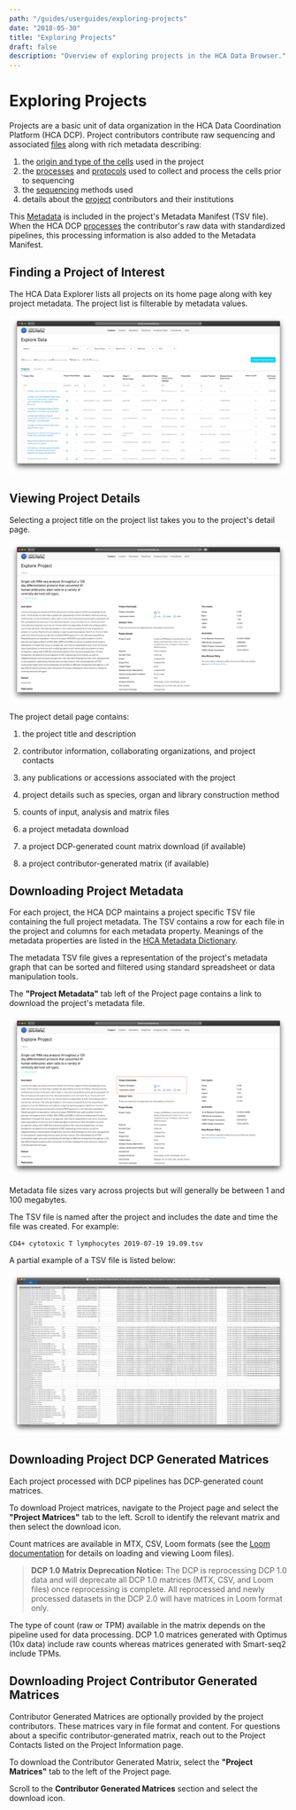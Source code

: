 ```yaml
---
path: "/guides/userguides/exploring-projects"
date: "2018-05-30"
title: "Exploring Projects"
draft: false
description: "Overview of exploring projects in the HCA Data Browser."
---
```


# Exploring Projects

Projects are a basic unit of data organization in the HCA Data Coordination Platform (HCA DCP). Project contributors contribute raw sequencing and associated [files](/metadata/dictionary/file/sequence_file) along with rich metadata describing:

  1. the  [origin and type of the cells](/metadata/dictionary/biomaterial/cell_line) used in the project
  1. the [processes](/metadata/dictionary/process/analysis/analysis_process) and [protocols](/metadata/dictionary/protocol/biomaterial_collection/aggregate_generation_protocol) used to collect and process the cells prior to sequencing
  1. the  [sequencing](/metadata/dictionary/protocol/sequencing/sequencing_protocol) methods used
  1. details about the [project](/metadata/dictionary/project/project) contributors and their institutions
 
This [Metadata](/metadata/dictionary/process/analysis/analysis_process) is included in the project's Metadata Manifest (TSV file). When the HCA DCP [processes](/pipelines) the contributor's raw data with standardized pipelines, this processing information is also added to the Metadata Manifest. 

## Finding a Project of Interest

The HCA Data Explorer lists all projects on its home page along with key project metadata. The project list is filterable by metadata values. 

![Browsing Projects in the Data Explorer](../_images/exploring-projects-project-list.png "Exploring Projects")


## Viewing Project Details

Selecting a project title on the project list takes you to the project's detail page. 

![Viewing Project Details](../_images/exploring-projects-project-detail.png "Project Detail")


The project detail page contains:

1. the project title and description

1. contributor information, collaborating organizations, and project contacts

1. any publications or accessions associated with the project 

1. project details such as species, organ and library construction method 

1. counts of input, analysis and matrix files

1. a project metadata download

1. a project DCP-generated count matrix download (if available)

1. a project contributor-generated matrix (if available)

## Downloading Project Metadata

For each project, the HCA DCP maintains a project specific TSV file containing the full project metadata. The TSV contains a row for each file in the project and columns for each metadata property. Meanings of the metadata properties are listed in the [HCA Metadata Dictionary](/metadata).

The metadata TSV file gives a representation of the project's metadata graph that can be sorted and filtered using standard spreadsheet or data manipulation tools.

The **"Project Metadata"** tab left of the Project page contains a link to download the project's metadata file.

![Project Metadata](../_images/exploring-projects-project-downloads.png "Project Downloads")

Metadata file sizes vary across projects but will generally be between 1 and 100 megabytes.

The TSV file is named after the project and includes the date and time the file was created. For example:

``` 
CD4+ cytotoxic T lymphocytes 2019-07-19 19.09.tsv
```

A partial example of a TSV file is listed below:

![Partial Metadata tsv](../_images/exploring-projects-tsv.png "TSV File")


## Downloading Project DCP Generated Matrices

Each project processed with DCP pipelines has DCP-generated count matrices.

To download Project matrices, navigate to the Project page and select the **"Project Matrices"** tab to the left. Scroll to identify the relevant matrix and then select the download icon. 
 
Count matrices are available in MTX, CSV, Loom formats (see the [Loom documentation](http://loompy.org/) for details on loading and viewing Loom files). 

> **DCP 1.0 Matrix Deprecation Notice:** The DCP is reprocessing DCP 1.0 data and will deprecate all DCP 1.0 matrices (MTX, CSV, and Loom files) once reprocessing is complete. All reprocessed and newly processed datasets in the DCP 2.0 will have matrices in Loom format only. 

The type of count (raw or TPM) available in the matrix depends on the pipeline used for data processing. DCP 1.0 matrices generated with Optimus (10x data) include raw counts whereas matrices generated with Smart-seq2 include TPMs. 
 

## Downloading Project Contributor Generated Matrices
Contributor Generated Matrices are optionally provided by the project contributors. These matrices  vary in file format and content. For questions about a specific contributor-generated matrix, reach out to the Project Contacts listed on the Project Information page. 

To download the Contributor Generated Matrix, select the **"Project Matrices"** tab to the left of the Project page. 

Scroll to the **Contributor Generated Matrices** section and select the download icon. 



